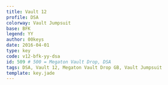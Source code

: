 ```yaml
---
title: Vault 12
profile: DSA
colorway: Vault Jumpsuit
base: BFK
legend: YY
author: 00keys
date: 2016-04-01
type: key
code: v12-bfk-yy-dsa
id: 509 # 500 = Megaton Vault Drop, DSA
tags: DSA, Vault 12, Megaton Vault Drop GB, Vault Jumpsuit
template: key.jade
---
```


<span class="more"> 
